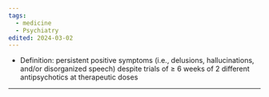 ```yaml
---
tags:
  - medicine
  - Psychiatry
edited: 2024-03-02
---
```

 - Definition: persistent positive symptoms (i.e., delusions, hallucinations, and/or disorganized speech) despite trials of ≥ 6 weeks of 2 different antipsychotics at therapeutic doses 

---
